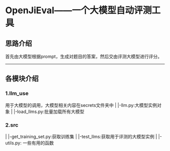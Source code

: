 # OpenJiEval——一个大模型自动评测工具
## 思路介绍
首先由大模型根据prompt，生成对题目的答案，然后交由评测大模型进行评分。
***
## 各模块介绍
### 1.llm_use
用于大模型的调用，大模型相关内容在secrets文件夹中
|
|-llm.py:大模型实例对象
|
|-load_llms.py:批量加载所有大模型

### 2.src
|
|-get_training_set.py:获取训练集
|
|-test_llms:获取用于评测的大模型实例
|
|-utils.py: 一些有用的函数

